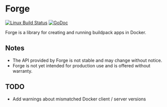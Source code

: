 # Forge

[![Linux Build Status](https://travis-ci.org/buildpack/forge.svg?branch=master)](https://travis-ci.org/buildpack/forge)
[![GoDoc](https://godoc.org/github.com/buildpack/forge?status.svg)](https://godoc.org/github.com/buildpack/forge)

Forge is a library for creating and running buildpack apps in Docker.

## Notes

* The API provided by Forge is not stable and may change without notice.
* Forge is not yet intended for production use and is offered without warranty.

## TODO

* Add warnings about mismatched Docker client / server versions
